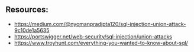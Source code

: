 ## Resources:

- https://medium.com/@nyomanpradipta120/sql-injection-union-attack-9c10de1a5635
- https://portswigger.net/web-security/sql-injection/union-attacks
- https://www.troyhunt.com/everything-you-wanted-to-know-about-sql/